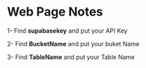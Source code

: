 # Web Page Notes
1-  Find __supabasekey__ and put your  API Key

2- Find __BucketName__ and put your buket Name

3- Find __TableName__ and put your Table Name
